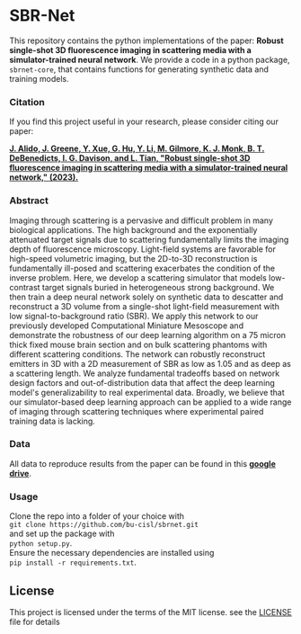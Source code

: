 # SBR-Net
This repository contains the python implementations of the paper: **Robust single-shot 3D fluorescence imaging in scattering media with a simulator-trained neural network**. We provide a code in a python package, `sbrnet-core`, that contains functions for generating synthetic data and training models. 

### Citation
If you find this project useful in your research, please consider citing our paper:

[**J. Alido, J. Greene, Y. Xue, G. Hu, Y. Li, M. Gilmore, K. J. Monk, B. T. DeBenedicts, I. G. Davison, and L. Tian, "Robust single-shot 3D fluorescence imaging in scattering media with a simulator-trained neural network," (2023).**](https://arxiv.org/abs/2303.12573)

### Abstract
Imaging through scattering is a pervasive and difficult problem in many biological applications. The high background and the exponentially attenuated target signals due to scattering fundamentally limits the imaging depth of fluorescence microscopy. Light-field systems are favorable for high-speed volumetric imaging, but the 2D-to-3D reconstruction is fundamentally ill-posed and scattering exacerbates the condition of the inverse problem. Here, we develop a scattering simulator that models low-contrast target signals buried in heterogeneous strong background. We then train a deep neural network solely on synthetic data to descatter and reconstruct a 3D volume from a single-shot light-field measurement with low signal-to-background ratio (SBR). We apply this network to our previously developed Computational Miniature Mesoscope and demonstrate the robustness of our deep learning algorithm on a 75 micron thick fixed mouse brain section and on bulk scattering phantoms with different scattering conditions. The network can robustly reconstruct emitters in 3D with a 2D measurement of SBR as low as 1.05 and as deep as a scattering length. We analyze fundamental tradeoffs based on network design factors and out-of-distribution data that affect the deep learning model's generalizability to real experimental data. Broadly, we believe that our simulator-based deep learning approach can be applied to a wide range of imaging through scattering techniques where experimental paired training data is lacking.

### Data
All data to reproduce results from the paper can be found in this [**google drive**](https://drive.google.com/drive/folders/1XszF-KL4qUXUUmTcvLqYMwdYx6lP7dcG?usp=share_link).

### Usage
Clone the repo into a folder of your choice with <br>
`git clone https://github.com/bu-cisl/sbrnet.git` <br>
and set up the package with <br>
`python setup.py`. <br>
Ensure the necessary dependencies are installed using <br>
`pip install -r requirements.txt`.

## License
This project is licensed under the terms of the MIT license. see the [LICENSE](LICENSE) file for details
